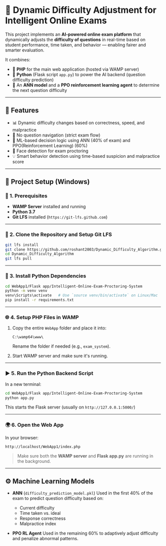 # 🧠 Dynamic Difficulty Adjustment for Intelligent Online Exams

This project implements an **AI-powered online exam platform** that dynamically adjusts the **difficulty of questions** in real-time based on student performance, time taken, and behavior — enabling fairer and smarter evaluation.

It combines:
- 🧮 **PHP** for the main web application (hosted via WAMP server)
- 🐍 **Python** (Flask script `app.py`) to power the AI backend (question difficulty prediction)
- 🎯 An **ANN model** and a **PPO reinforcement learning agent** to determine the next question difficulty

---

## 🚀 Features

- 📊 Dynamic difficulty changes based on correctness, speed, and malpractice
- 🔐 No question navigation (strict exam flow)
- 🧠 ML-based decision logic using ANN (40% of exam) and PPO(Reinforcement Learning) (60%)
- 🎥 Face detection for exam proctoring
- 💡 Smart behavior detection using time-based suspicion and malpractice score

---

## 📁 Project Setup (Windows)

### 📌 1. Prerequisites

- **WAMP Server** installed and running
- **Python 3.7**
- **Git LFS** installed (`https://git-lfs.github.com`)

---

### 🔧 2. Clone the Repository and Setup Git LFS

```bash
git lfs install
git clone https://github.com/roshant2003/Dynamic_Difficulty_Algorithm.git
cd Dynamic_Difficulty_Algorithm
git lfs pull
````

---

### 🧠 3. Install Python Dependencies

```bash
cd WebApp1/Flask app/Intelligent-Online-Exam-Proctoring-System
python -m venv venv
venv\Scripts\activate   # Use `source venv/bin/activate` on Linux/Mac
pip install -r requirements.txt
```

---

### 🌐 4. Setup PHP Files in WAMP

1. Copy the entire `WebApp` folder and place it into:

   ```
   C:\wamp64\www\
   ```

   Rename the folder if needed (e.g., `exam_system`).

2. Start WAMP server and make sure it's running.

---

### ▶️ 5. Run the Python Backend Script

In a new terminal:

```bash
cd WebApp1/Flask app/Intelligent-Online-Exam-Proctoring-System
python app.py
```

This starts the Flask server (usually on `http://127.0.0.1:5000/`)

---

### 🌍 6. Open the Web App

In your browser:

```
http://localhost/WebApp1/index.php
```

> Make sure both the **WAMP server** and **Flask app.py** are running in the background.

---

## ⚙️ Machine Learning Models

* **ANN** (`difficulty_prediction_model.pkl`)
  Used in the first 40% of the exam to predict question difficulty based on:

  * Current difficulty
  * Time taken vs. ideal
  * Response correctness
  * Malpractice index

* **PPO RL Agent**
  Used in the remaining 60% to adaptively adjust difficulty and penalize abnormal patterns.


